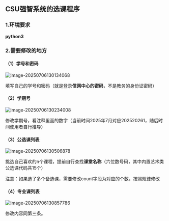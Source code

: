 ## CSU强智系统的选课程序

### 1.环境要求

**python3**

### 2.需要修改的地方

#### （1）**学号和密码**

![image-20250706130134068](C:\Users\ADMIN\AppData\Roaming\Typora\typora-user-images\image-20250706130134068.png)

填写自己的学号和密码（就是登录**信网中心的密码**，不是教务的身份证密码）

#### （2）**学期号**

![image-20250706130234008](C:\Users\ADMIN\AppData\Roaming\Typora\typora-user-images\image-20250706130234008.png)

修改学期号，看注释里面的数字（当前时间2025年7月对应202520261，随后时间使用者自行推导）

#### （3）**公选课列表**

![image-20250706130506878](C:\Users\ADMIN\AppData\Roaming\Typora\typora-user-images\image-20250706130506878.png)

挑选自己喜欢的n个课程，提前自行查找**课堂名称**（六位数号码，其中内置艺术类公选课代码共15个）

注意：如果选了多个备选课，需要修改count字段为对应的个数，按照规律修改

#### （4）专业课列表

![image-20250706130857786](C:\Users\ADMIN\AppData\Roaming\Typora\typora-user-images\image-20250706130857786.png)

修改内容同第三条。